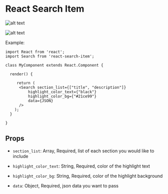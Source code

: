 # React Search Item
![alt text](https://puu.sh/yQybW/dc8deda483.png "Search")

![alt text](https://puu.sh/yQygG/8b65c0bba6.png "Example highlight")

Example:


``` JSX
import React from 'react';
import Search from 'react-search-item';

class MyComponent extends React.Component {

  render() {

     return (
      <Search section_list={["title", "description"]} 
          highlight_color_text={"black"} 
          highlight_color_bg={"#21ce99"}
          data={JSON}
      />
    );
  }

}
```

## Props

* `section_list`: Array, Required, list of each section you would like to include

* `highlight_color_text`: String, Required, color of the highlight text

* `highlight_color_bg`: String, Required, color of the highlight background

* `data`: Object, Required, json data you want to pass 
